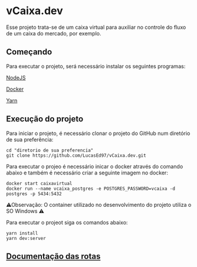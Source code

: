 # vCaixa.dev

Esse projeto trata-se de um caixa virtual para auxiliar no controle do fluxo de um caixa do mercado, por exemplo. 

## Começando
Para executar o projeto, será necessário instalar os seguintes programas:

[NodeJS](https://nodejs.org/pt-br/download/)

[Docker](https://docs.docker.com/docker-for-windows/install/)

[Yarn](https://classic.yarnpkg.com/en/docs/install#windows-stable)

## Execução do projeto
Para iniciar o projeto, é necessário clonar o projeto do GitHub num diretório de sua preferência:

```shell
cd "diretorio de sua preferencia"
git clone https://github.com/LucasEd97/vCaixa.dev.git
```

Para executar o projeo é necessário inicar o docker através do comando abaixo e também é necessário criar a seguinte imagem no docker: 

```shell
docker start caixavirtual
docker run --name vcaixa_postgres -e POSTGRES_PASSWORD=vcaixa -d postgres -p 5434:5432
```
⚠Observação: O container utilizado no desenvolvimento do projeto utiliza o SO Windows ⚠

Para executar o projeot siga os comandos abaixo:

```shell
yarn install
yarn dev:server
```

## [Documentação das rotas](https://documenter.getpostman.com/view/12464400/T1LVA4N2?version=latest)

